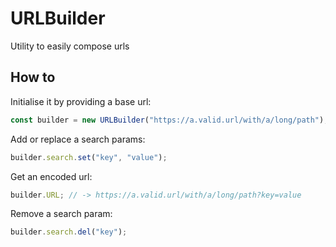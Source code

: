 # URLBuilder

Utility to easily compose urls

## How to
Initialise it by providing a base url:
```javascript
const builder = new URLBuilder("https://a.valid.url/with/a/long/path");
```

Add or replace a search params:
```javascript
builder.search.set("key", "value");
```

Get an encoded url:
```javascript
builder.URL; // -> https://a.valid.url/with/a/long/path?key=value
```

Remove a search param:
```javascript
builder.search.del("key");
```